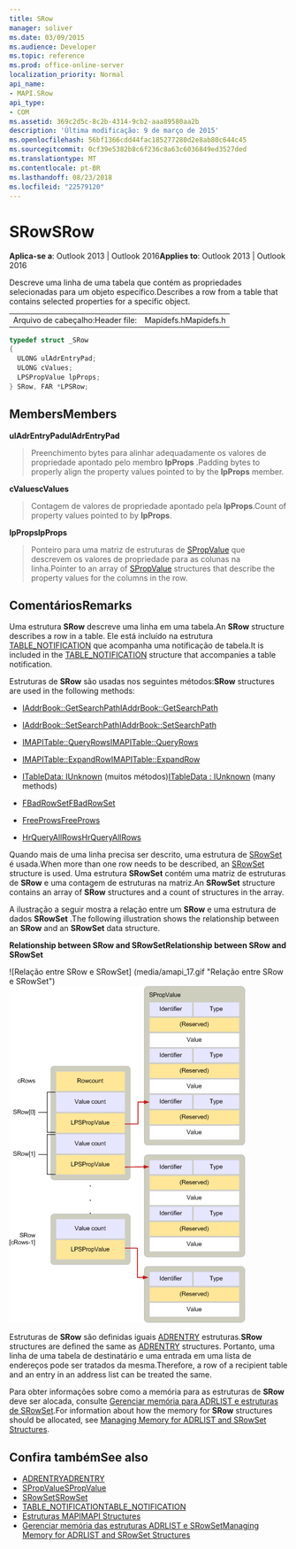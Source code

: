 ```yaml
---
title: SRow
manager: soliver
ms.date: 03/09/2015
ms.audience: Developer
ms.topic: reference
ms.prod: office-online-server
localization_priority: Normal
api_name:
- MAPI.SRow
api_type:
- COM
ms.assetid: 369c2d5c-8c2b-4314-9cb2-aaa89580aa2b
description: 'Última modificação: 9 de março de 2015'
ms.openlocfilehash: 56bf1366cdd44fac185277280d2e8ab80c644c45
ms.sourcegitcommit: 0cf39e5382b8c6f236c8a63c6036849ed3527ded
ms.translationtype: MT
ms.contentlocale: pt-BR
ms.lasthandoff: 08/23/2018
ms.locfileid: "22579120"
---
```

# <a name="srow"></a><span data-ttu-id="2af33-103">SRow</span><span class="sxs-lookup"><span data-stu-id="2af33-103">SRow</span></span>

<span data-ttu-id="2af33-104">**Aplica-se a**: Outlook 2013 | Outlook 2016</span><span class="sxs-lookup"><span data-stu-id="2af33-104">**Applies to**: Outlook 2013 | Outlook 2016</span></span> 
  
<span data-ttu-id="2af33-105">Descreve uma linha de uma tabela que contém as propriedades selecionadas para um objeto específico.</span><span class="sxs-lookup"><span data-stu-id="2af33-105">Describes a row from a table that contains selected properties for a specific object.</span></span> 
  
|||
|:-----|:-----|
|<span data-ttu-id="2af33-106">Arquivo de cabeçalho:</span><span class="sxs-lookup"><span data-stu-id="2af33-106">Header file:</span></span>  <br/> |<span data-ttu-id="2af33-107">Mapidefs.h</span><span class="sxs-lookup"><span data-stu-id="2af33-107">Mapidefs.h</span></span>  <br/> |
   
```cpp
typedef struct _SRow
{
  ULONG ulAdrEntryPad;
  ULONG cValues;
  LPSPropValue lpProps;
} SRow, FAR *LPSRow;

```

## <a name="members"></a><span data-ttu-id="2af33-108">Members</span><span class="sxs-lookup"><span data-stu-id="2af33-108">Members</span></span>

<span data-ttu-id="2af33-109">**ulAdrEntryPad**</span><span class="sxs-lookup"><span data-stu-id="2af33-109">**ulAdrEntryPad**</span></span>
  
> <span data-ttu-id="2af33-110">Preenchimento bytes para alinhar adequadamente os valores de propriedade apontado pelo membro **lpProps** .</span><span class="sxs-lookup"><span data-stu-id="2af33-110">Padding bytes to properly align the property values pointed to by the **lpProps** member.</span></span> 
    
<span data-ttu-id="2af33-111">**cValues**</span><span class="sxs-lookup"><span data-stu-id="2af33-111">**cValues**</span></span>
  
> <span data-ttu-id="2af33-112">Contagem de valores de propriedade apontado pela **lpProps**.</span><span class="sxs-lookup"><span data-stu-id="2af33-112">Count of property values pointed to by **lpProps**.</span></span> 
    
<span data-ttu-id="2af33-113">**lpProps**</span><span class="sxs-lookup"><span data-stu-id="2af33-113">**lpProps**</span></span>
  
> <span data-ttu-id="2af33-114">Ponteiro para uma matriz de estruturas de [SPropValue](spropvalue.md) que descrevem os valores de propriedade para as colunas na linha.</span><span class="sxs-lookup"><span data-stu-id="2af33-114">Pointer to an array of [SPropValue](spropvalue.md) structures that describe the property values for the columns in the row.</span></span> 
    
## <a name="remarks"></a><span data-ttu-id="2af33-115">Comentários</span><span class="sxs-lookup"><span data-stu-id="2af33-115">Remarks</span></span>

<span data-ttu-id="2af33-116">Uma estrutura **SRow** descreve uma linha em uma tabela.</span><span class="sxs-lookup"><span data-stu-id="2af33-116">An **SRow** structure describes a row in a table.</span></span> <span data-ttu-id="2af33-117">Ele está incluído na estrutura [TABLE_NOTIFICATION](table_notification.md) que acompanha uma notificação de tabela.</span><span class="sxs-lookup"><span data-stu-id="2af33-117">It is included in the [TABLE_NOTIFICATION](table_notification.md) structure that accompanies a table notification.</span></span> 
  
<span data-ttu-id="2af33-118">Estruturas de **SRow** são usadas nos seguintes métodos:</span><span class="sxs-lookup"><span data-stu-id="2af33-118">**SRow** structures are used in the following methods:</span></span> 
  
- [<span data-ttu-id="2af33-119">IAddrBook::GetSearchPath</span><span class="sxs-lookup"><span data-stu-id="2af33-119">IAddrBook::GetSearchPath</span></span>](iaddrbook-getsearchpath.md)
    
- [<span data-ttu-id="2af33-120">IAddrBook::SetSearchPath</span><span class="sxs-lookup"><span data-stu-id="2af33-120">IAddrBook::SetSearchPath</span></span>](iaddrbook-setsearchpath.md)
    
- [<span data-ttu-id="2af33-121">IMAPITable::QueryRows</span><span class="sxs-lookup"><span data-stu-id="2af33-121">IMAPITable::QueryRows</span></span>](imapitable-queryrows.md)
    
- [<span data-ttu-id="2af33-122">IMAPITable::ExpandRow</span><span class="sxs-lookup"><span data-stu-id="2af33-122">IMAPITable::ExpandRow</span></span>](imapitable-expandrow.md)
    
- <span data-ttu-id="2af33-123">[ITableData: IUnknown](itabledataiunknown.md) (muitos métodos)</span><span class="sxs-lookup"><span data-stu-id="2af33-123">[ITableData : IUnknown](itabledataiunknown.md) (many methods)</span></span> 
    
- [<span data-ttu-id="2af33-124">FBadRowSet</span><span class="sxs-lookup"><span data-stu-id="2af33-124">FBadRowSet</span></span>](fbadrowset.md)
    
- [<span data-ttu-id="2af33-125">FreeProws</span><span class="sxs-lookup"><span data-stu-id="2af33-125">FreeProws</span></span>](freeprows.md)
    
- [<span data-ttu-id="2af33-126">HrQueryAllRows</span><span class="sxs-lookup"><span data-stu-id="2af33-126">HrQueryAllRows</span></span>](hrqueryallrows.md)
    
<span data-ttu-id="2af33-127">Quando mais de uma linha precisa ser descrito, uma estrutura de [SRowSet](srowset.md) é usada.</span><span class="sxs-lookup"><span data-stu-id="2af33-127">When more than one row needs to be described, an [SRowSet](srowset.md) structure is used.</span></span> <span data-ttu-id="2af33-128">Uma estrutura **SRowSet** contém uma matriz de estruturas de **SRow** e uma contagem de estruturas na matriz.</span><span class="sxs-lookup"><span data-stu-id="2af33-128">An **SRowSet** structure contains an array of **SRow** structures and a count of structures in the array.</span></span> 
  
<span data-ttu-id="2af33-129">A ilustração a seguir mostra a relação entre um **SRow** e uma estrutura de dados **SRowSet** .</span><span class="sxs-lookup"><span data-stu-id="2af33-129">The following illustration shows the relationship between an **SRow** and an **SRowSet** data structure.</span></span> 
  
<span data-ttu-id="2af33-130">**Relationship between SRow and SRowSet**</span><span class="sxs-lookup"><span data-stu-id="2af33-130">**Relationship between SRow and SRowSet**</span></span>
  
<span data-ttu-id="2af33-131">![Relação entre SRow e SRowSet] (media/amapi_17.gif "Relação entre SRow e SRowSet")</span><span class="sxs-lookup"><span data-stu-id="2af33-131">![Relationship between SRow and SRowSet](media/amapi_17.gif "Relationship between SRow and SRowSet")</span></span>
  
<span data-ttu-id="2af33-132">Estruturas de **SRow** são definidas iguais [ADRENTRY](adrentry.md) estruturas.</span><span class="sxs-lookup"><span data-stu-id="2af33-132">**SRow** structures are defined the same as [ADRENTRY](adrentry.md) structures.</span></span> <span data-ttu-id="2af33-133">Portanto, uma linha de uma tabela de destinatário e uma entrada em uma lista de endereços pode ser tratados da mesma.</span><span class="sxs-lookup"><span data-stu-id="2af33-133">Therefore, a row of a recipient table and an entry in an address list can be treated the same.</span></span> 
  
<span data-ttu-id="2af33-134">Para obter informações sobre como a memória para as estruturas de **SRow** deve ser alocada, consulte [Gerenciar memória para ADRLIST e estruturas de SRowSet](managing-memory-for-adrlist-and-srowset-structures.md).</span><span class="sxs-lookup"><span data-stu-id="2af33-134">For information about how the memory for **SRow** structures should be allocated, see [Managing Memory for ADRLIST and SRowSet Structures](managing-memory-for-adrlist-and-srowset-structures.md).</span></span>
  
## <a name="see-also"></a><span data-ttu-id="2af33-135">Confira também</span><span class="sxs-lookup"><span data-stu-id="2af33-135">See also</span></span>

- [<span data-ttu-id="2af33-136">ADRENTRY</span><span class="sxs-lookup"><span data-stu-id="2af33-136">ADRENTRY</span></span>](adrentry.md)
- [<span data-ttu-id="2af33-137">SPropValue</span><span class="sxs-lookup"><span data-stu-id="2af33-137">SPropValue</span></span>](spropvalue.md)
- [<span data-ttu-id="2af33-138">SRowSet</span><span class="sxs-lookup"><span data-stu-id="2af33-138">SRowSet</span></span>](srowset.md)
- [<span data-ttu-id="2af33-139">TABLE_NOTIFICATION</span><span class="sxs-lookup"><span data-stu-id="2af33-139">TABLE_NOTIFICATION</span></span>](table_notification.md)
- [<span data-ttu-id="2af33-140">Estruturas MAPI</span><span class="sxs-lookup"><span data-stu-id="2af33-140">MAPI Structures</span></span>](mapi-structures.md)
- [<span data-ttu-id="2af33-141">Gerenciar memória das estruturas ADRLIST e SRowSet</span><span class="sxs-lookup"><span data-stu-id="2af33-141">Managing Memory for ADRLIST and SRowSet Structures</span></span>](managing-memory-for-adrlist-and-srowset-structures.md)

